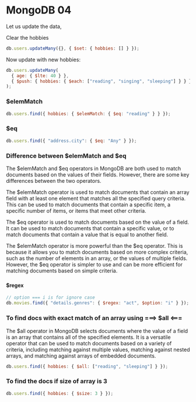 # MongoDB 04

Let us update the data,

Clear the hobbies

```js
db.users.updateMany({}, { $set: { hobbies: [] } });
```

Now update with new hobbies:

```js
db.users.updateMany(
  { age: { $lte: 40 } },
  { $push: { hobbies: { $each: ["reading", "singing", "sleeping"] } } }
);
```

### $elemMatch

```js
db.users.find({ hobbies: { $elemMatch: { $eq: "reading" } } });
```

### $eq

```js
db.users.find({ "address.city": { $eq: "Any" } });
```

### Difference between $elemMatch and $eq

The $elemMatch and $eq operators in MongoDB are both used to match documents based on the values of their fields. However, there are some key differences between the two operators.

The $elemMatch operator is used to match documents that contain an array field with at least one element that matches all the specified query criteria. This can be used to match documents that
contain a specific item, a specific number of items, or items that meet other criteria.

The $eq operator is used to match documents based on the value of a field. It can be used to match documents that contain a specific value, or to match documents that contain a value that is equal to another field.

The $elemMatch operator is more powerful than the $eq operator. This is because it allows you to match documents based on more complex criteria, such as the number of elements in an array, or the values of multiple fields. However, the $eq operator is simpler to use and can be more efficient for matching documents based on simple criteria.

###

#### $regex

```js
// option === i is for ignore case
db.movies.find({ "details.genres": { $regex: "act", $option: "i" } });
```

### To find docs with exact match of an array using ===> $all <===

The $all operator in MongoDB selects documents where the value of a field is an array that contains all of the specified elements. It is a versatile operator that can be used to match documents based on a variety of criteria, including matching against multiple values, matching against nested arrays, and matching against arrays of embedded documents.

```js
db.users.find({ hobbies: { $all: ["reading", "sleeping"] } });
```

### To find the docs if size of array is 3

```js
db.users.find({ hobbies: { $size: 3 } });
```
